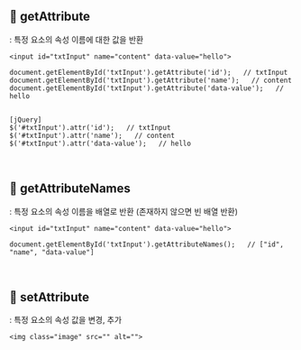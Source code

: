 ## 📍 getAttribute
: 특정 요소의 속성 이름에 대한 값을 반환

    <input id="txtInput" name="content" data-value="hello">

    document.getElementById('txtInput').getAttribute('id');   // txtInput
    document.getElementById('txtInput').getAttribute('name');   // content
    document.getElementById('txtInput').getAttribute('data-value');   // hello


    [jQuery]
    $('#txtInput').attr('id');   // txtInput
    $('#txtInput').attr('name');   // content
    $('#txtInput').attr('data-value');   // hello

<br>

## 📍 getAttributeNames
: 특정 요소의 속성 이름을 배열로 반환 (존재하지 않으면 빈 배열 반환)

    <input id="txtInput" name="content" data-value="hello">

    document.getElementById('txtInput').getAttributeNames();   // ["id", "name", "data-value"]

<br>

## 📍 setAttribute
: 특정 요소의 속성 값을 변경, 추가

    <img class="image" src="" alt="">
